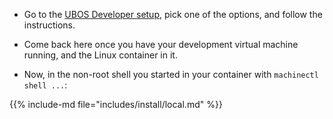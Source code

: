 * Go to the [UBOS Developer setup](https://ubos.net/docs/gears/developer/setup/), pick
  one of the options, and follow the instructions.

* Come back here once you have your development virtual machine running, and the Linux
  container in it.

* Now, in the non-root shell you started in your container with `machinectl shell ...`:

{{% include-md file="includes/install/local.md" %}}
